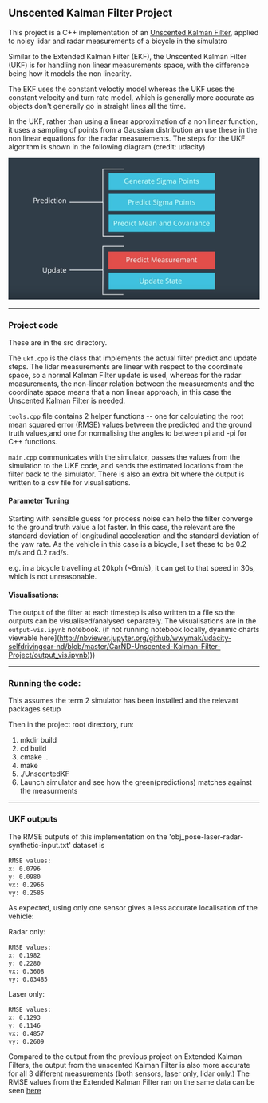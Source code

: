 ## Unscented Kalman Filter Project

This project is a C++ implementation of an [Unscented Kalman
Filter](https://en.wikipedia.org/wiki/Kalman_filter#Unscented_Kalman_filter),
applied to noisy lidar and radar measurements of a bicycle in the simulatro 

Similar to the Extended Kalman Filter (EKF), the Unscented Kalman Filter (UKF)
is for handling non linear measurements space, with the difference being how it models the
non linearity. 

The EKF uses the constant veloctiy model whereas the UKF uses the constant
velocity and turn rate model, which is generally more accurate as objects don't generally go in straight lines all the time.

In the UKF, rather than using a linear approximation of a non linear function, it uses a sampling of points
from a Gaussian distribution an use these in the non linear equations for the radar measurements. The steps for the UKF algorithm 
is shown in the following diagram (credit: udacity) 

![The steps in a UKF algorithm (credit: udacity)](https://github.com/wwymak/udacity-selfdrivingcar-nd/blob/master/CarND-Unscented-Kalman-Filter-Project/UKF.png)

---
### Project code
These are in the src directory.

The `ukf.cpp` is the class that implements the actual filter predict and update steps. The lidar measurements 
are linear with respect to the coordinate space, so a normal Kalman Filter update is used, whereas for the radar measurements,
 the non-linear relation between the measurements and the coordinate space means that a non linear approach, 
 in this case the Unscented Kalman Filter is needed.

`tools.cpp` file contains 2 helper functions -- one for calculating the root mean squared error (RMSE) 
values between the predicted and the ground truth values,and one for normalising the angles to between pi and -pi for 
C++ functions.

`main.cpp` communicates with the simulator, passes the values from the simulation to the UKF code, 
and sends the estimated locations from the filter back to the simulator. There is also an extra bit where the output 
is written to a csv file for visualisations.

#### Parameter Tuning
Starting with sensible guess for process noise can help the filter converge to the ground truth value a lot faster. In this
case, the relevant are the standard deviation of longitudinal acceleration and the standard deviation of the yaw rate. 
As the vehicle in this case is a bicycle, I set these to be 0.2 m/s and 0.2 rad/s.

e.g. in a bicycle travelling at 20kph (~6m/s), it can get to that speed in 30s, which is not unreasonable.

#### Visualisations:
The output of the filter at each timestep is also written to a file so the outputs can be visualised/analysed separately. 
The visualisations are in the `output-vis.ipynb` notebook. (if not running notebook locally, dyanmic charts viewable 
here](http://nbviewer.jupyter.org/github/wwymak/udacity-selfdrivingcar-nd/blob/master/CarND-Unscented-Kalman-Filter-Project/output_vis.ipynb)))

--- 
### Running the code:
This assumes the term 2 simulator has been installed and the relevant
packages setup

Then in the project root directory, run:

1. mkdir build
2. cd build
3. cmake ..
4. make
5. ./UnscentedKF
6. Launch simulator and see how the green(predictions) matches 
against the measurments

---

### UKF outputs
The RMSE outputs of this implementation on the 'obj_pose-laser-radar-synthetic-input.txt' dataset is

```
RMSE values:   
x: 0.0796  
y: 0.0980  
vx: 0.2966  
vy: 0.2585
```

As expected, using only one sensor gives a less accurate localisation of the vehicle:


Radar only:

```
RMSE values:   
x: 0.1982  
y: 0.2280  
vx: 0.3608  
vy: 0.03485
```

Laser only:

```
RMSE values:   
x: 0.1293  
y: 0.1146  
vx: 0.4857  
vy: 0.2609
```

Compared to the output from the previous project on Extended Kalman Filters,
the output from the unscented Kalman Filter is also more accurate for all 
3 different measurements (both sensors, laser only, lidar only.) The RMSE 
values from the Extended Kalman Filter ran on the same data can be seen [here](https://github.com/wwymak/udacity-selfdrivingcar-nd/tree/master/CarND-Extended-Kalman-Filter-Project/readme.md)
